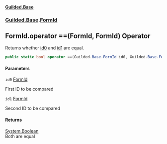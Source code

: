 #### [Guilded.Base](index 'index')
### [Guilded.Base](Guilded.Base 'Guilded.Base').[FormId](FormId 'Guilded.Base.FormId')

## FormId.operator ==(FormId, FormId) Operator

Returns whether [id0](FormId.operator(FormId,FormId)#Guilded.Base.FormId.op_Equality(Guilded.Base.FormId,Guilded.Base.FormId).id0 'Guilded.Base.FormId.op_Equality(Guilded.Base.FormId, Guilded.Base.FormId).id0') and [id1](FormId.operator(FormId,FormId)#Guilded.Base.FormId.op_Equality(Guilded.Base.FormId,Guilded.Base.FormId).id1 'Guilded.Base.FormId.op_Equality(Guilded.Base.FormId, Guilded.Base.FormId).id1') are equal.

```csharp
public static bool operator ==(Guilded.Base.FormId id0, Guilded.Base.FormId id1);
```
#### Parameters

<a name='Guilded.Base.FormId.op_Equality(Guilded.Base.FormId,Guilded.Base.FormId).id0'></a>

`id0` [FormId](FormId 'Guilded.Base.FormId')

First ID to be compared

<a name='Guilded.Base.FormId.op_Equality(Guilded.Base.FormId,Guilded.Base.FormId).id1'></a>

`id1` [FormId](FormId 'Guilded.Base.FormId')

Second ID to be compared

#### Returns
[System.Boolean](https://docs.microsoft.com/en-us/dotnet/api/System.Boolean 'System.Boolean')  
Both are equal